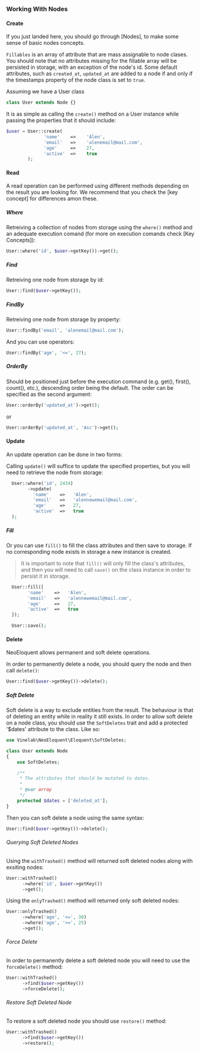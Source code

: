 ### Working With Nodes

#### Create

If you just landed here, you should go through [Nodes], to make some sense of basic nodes concepts.

`Fillables` is an array of attribute that are mass assignable to node clases. You should note that no attributes missing for the fillable array will be persisted in storage, with an exception of the node's id. Some default attributes, such as `created_at`, `updated_at` are added to a node if and only if the timestamps property of the node class is set to `true`.

Assuming we have a User class

```php
class User extends Node {}
```

It is as simple as calling the `create()` method on a User instance while passing the properties that it should include:
``` php
$user = User::create(
              'name'    =>    'Alen',
              'email'   =>    'alenemail@mail.com',
              'age'     =>    27,
              'active'  =>    true
        );
```

#### Read
A read operation can be performed using different methods depending on the result you are looking for. We recommend that you check the [key concept] for differences amon these.

##### Where
Retreiving a collection of nodes from storage using the `where()` method and an adequate execution comand (for more on execution comands check [Key Concepts]):

```php
User::where('id', $user->getKey())->get();
```

##### Find
Retreiving one node from storage by id:

```php
User::find($user->getKey());
```

##### FindBy
Retreiving one node from storage by property:

```php
User::findBy('email', 'alenemail@mail.com');
```

And you can use operators:
```php
User::findBy('age', '<=', 27);
```

##### OrderBy
Should be positioned just before the execution command (e.g. get(), first(), count(), etc.), descending order being the default. The order can be specified as the second argument:

```php
User::orderBy('updated_at')->get();
```

or

```php
User::orderBy('updated_at', 'Asc')->get();
```

#### Update
An update operation can be done in two forms:

Calling `update()` will suffice to update the specified properties, but you will need to retrieve the node from storage:
``` php
  User::where('id', 2434)
        ->update(
          'name'    =>   'Alen',
          'email'   =>   'alennewemail@mail.com',
          'age'     =>   27,
          'active'  =>   true
  );
```

##### Fill
Or you can use `fill()` to fill the class attributes and then save to storage. If no corresponding node exists in storage a new instance is created.

>It is important to note that `fill()` will only fill the class's attributes, and then you will need to call `save()` on the
>class instance in order to persist it in storage.

``` php
  User::fill([
        'name'    =>   'Alen',
        'email'   =>   'alennewemail@mail.com',
        'age'     =>   27,
        'active'  =>   true
  ]);

  User::save();
```

#### Delete
NeoEloquent allows permanent and soft delete operations.

In order to permanently delete a node, you should query the node and then call `delete()`:

```php
User::find($user->getKey())->delete();
```

##### Soft Delete
Soft delete is a way to exclude entities from the result. The behaviour is that of deleting an entity while in reality it still exists.
In order to allow soft delete on a node class, you should use the `SoftDeletes` trait and add a protected '$dates' attribute to the class. Like so:

```php
use Vinelab\NeoEloquent\Eloquent\SoftDeletes;

class User extends Node
{
    use SoftDeletes;

    /**
     * The attributes that should be mutated to dates.
     *
     * @var array
     */
    protected $dates = ['deleted_at'];
}
```

Then you can soft delete a node using the same syntax:

```php
User::find($user->getKey())->delete();
```

###### Querying Soft Deleted Nodes
Using the `withTrashed()` method will returned soft deleted nodes along with exsiting nodes:

```php
User::withTrashed()
      ->where('id', $user->getKey())
      ->get();
```

Using the `onlyTrashed()` method will returned only soft deleted nodes:

```php
User::onlyTrashed()
      ->where('age', '<=', 30)
      ->where('age', '>=', 25)
      ->get();
```

###### Force Delete
In order to permanently delete a soft deleted node you will need to use the `forceDelete()` method:

```php
User::withTrashed()
      ->find($user->getKey())
      ->forceDelete();
```

###### Restore Soft Deleted Node
To restore a soft deleted node you should use `restore()` method:

```php
User::withTrashed()
      ->find($user->getKey())
      ->restore();
```





